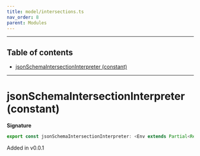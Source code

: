 ```yaml
---
title: model/intersections.ts
nav_order: 8
parent: Modules
---
```


---

<h2 class="text-delta">Table of contents</h2>

- [jsonSchemaIntersectionInterpreter (constant)](#jsonschemaintersectioninterpreter-constant)

---

# jsonSchemaIntersectionInterpreter (constant)

**Signature**

```ts
export const jsonSchemaIntersectionInterpreter: <Env extends Partial<Readonly<Record<"JsonSchemaURI", any>>>>() => ModelAlgebraIntersection<"JsonSchemaURI", Env> = ...
```

Added in v0.0.1
